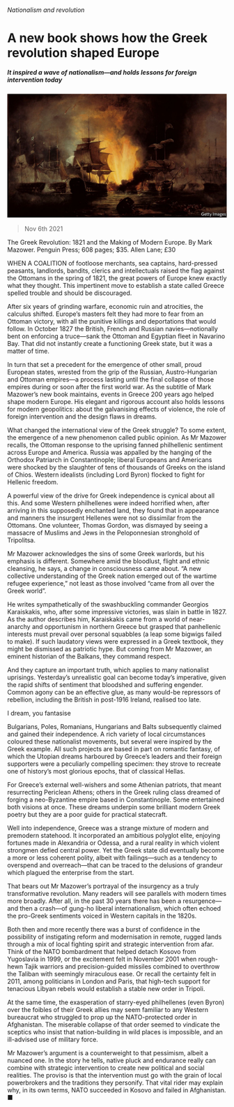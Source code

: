 ###### Nationalism and revolution

# A new book shows how the Greek revolution shaped Europe 

##### It inspired a wave of nationalism—and holds lessons for foreign intervention today 

![image](images/20211106_bkp505.jpg) 

> Nov 6th 2021 

The Greek Revolution: 1821 and the Making of Modern Europe. By Mark Mazower. Penguin Press; 608 pages; $35. Allen Lane; £30

WHEN A COALITION of footloose merchants, sea captains, hard-pressed peasants, landlords, bandits, clerics and intellectuals raised the flag against the Ottomans in the spring of 1821, the great powers of Europe knew exactly what they thought. This impertinent move to establish a state called Greece spelled trouble and should be discouraged.


After six years of grinding warfare, economic ruin and atrocities, the calculus shifted. Europe’s masters felt they had more to fear from an Ottoman victory, with all the punitive killings and deportations that would follow. In October 1827 the British, French and Russian navies—notionally bent on enforcing a truce—sank the Ottoman and Egyptian fleet in Navarino Bay. That did not instantly create a functioning Greek state, but it was a matter of time.

In turn that set a precedent for the emergence of other small, proud European states, wrested from the grip of the Russian, Austro-Hungarian and Ottoman empires—a process lasting until the final collapse of those empires during or soon after the first world war. As the subtitle of Mark Mazower’s new book maintains, events in Greece 200 years ago helped shape modern Europe. His elegant and rigorous account also holds lessons for modern geopolitics: about the galvanising effects of violence, the role of foreign intervention and the design flaws in dreams.

What changed the international view of the Greek struggle? To some extent, the emergence of a new phenomenon called public opinion. As Mr Mazower recalls, the Ottoman response to the uprising fanned philhellenic sentiment across Europe and America. Russia was appalled by the hanging of the Orthodox Patriarch in Constantinople; liberal Europeans and Americans were shocked by the slaughter of tens of thousands of Greeks on the island of Chios. Western idealists (including Lord Byron) flocked to fight for Hellenic freedom.

A powerful view of the drive for Greek independence is cynical about all this. And some Western philhellenes were indeed horrified when, after arriving in this supposedly enchanted land, they found that in appearance and manners the insurgent Hellenes were not so dissimilar from the Ottomans. One volunteer, Thomas Gordon, was dismayed by seeing a massacre of Muslims and Jews in the Peloponnesian stronghold of Tripolitsa.

Mr Mazower acknowledges the sins of some Greek warlords, but his emphasis is different. Somewhere amid the bloodlust, flight and ethnic cleansing, he says, a change in consciousness came about. “A new collective understanding of the Greek nation emerged out of the wartime refugee experience,” not least as those involved “came from all over the Greek world”.

He writes sympathetically of the swashbuckling commander Georgios Karaiskakis, who, after some impressive victories, was slain in battle in 1827. As the author describes him, Karaiskakis came from a world of near-anarchy and opportunism in northern Greece but grasped that panhellenic interests must prevail over personal squabbles (a leap some bigwigs failed to make). If such laudatory views were expressed in a Greek textbook, they might be dismissed as patriotic hype. But coming from Mr Mazower, an eminent historian of the Balkans, they command respect.

And they capture an important truth, which applies to many nationalist uprisings. Yesterday’s unrealistic goal can become today’s imperative, given the rapid shifts of sentiment that bloodshed and suffering engender. Common agony can be an effective glue, as many would-be repressors of rebellion, including the British in post-1916 Ireland, realised too late.

I dream, you fantasise

Bulgarians, Poles, Romanians, Hungarians and Balts subsequently claimed and gained their independence. A rich variety of local circumstances coloured these nationalist movements, but several were inspired by the Greek example. All such projects are based in part on romantic fantasy, of which the Utopian dreams harboured by Greece’s leaders and their foreign supporters were a peculiarly compelling specimen: they strove to recreate one of history’s most glorious epochs, that of classical Hellas.

For Greece’s external well-wishers and some Athenian patriots, that meant resurrecting Periclean Athens; others in the Greek ruling class dreamed of forging a neo-Byzantine empire based in Constantinople. Some entertained both visions at once. These dreams underpin some brilliant modern Greek poetry but they are a poor guide for practical statecraft.

Well into independence, Greece was a strange mixture of modern and premodern statehood. It incorporated an ambitious polyglot elite, enjoying fortunes made in Alexandria or Odessa, and a rural reality in which violent strongmen defied central power. Yet the Greek state did eventually become a more or less coherent polity, albeit with failings—such as a tendency to overspend and overreach—that can be traced to the delusions of grandeur which plagued the enterprise from the start.

That bears out Mr Mazower’s portrayal of the insurgency as a truly transformative revolution. Many readers will see parallels with modern times more broadly. After all, in the past 30 years there has been a resurgence—and then a crash—of gung-ho liberal internationalism, which often echoed the pro-Greek sentiments voiced in Western capitals in the 1820s.

Both then and more recently there was a burst of confidence in the possibility of instigating reform and modernisation in remote, rugged lands through a mix of local fighting spirit and strategic intervention from afar. Think of the NATO bombardment that helped detach Kosovo from Yugoslavia in 1999, or the excitement felt in November 2001 when rough-hewn Tajik warriors and precision-guided missiles combined to overthrow the Taliban with seemingly miraculous ease. Or recall the certainty felt in 2011, among politicians in London and Paris, that high-tech support for tenacious Libyan rebels would establish a stable new order in Tripoli.

At the same time, the exasperation of starry-eyed philhellenes (even Byron) over the foibles of their Greek allies may seem familiar to any Western bureaucrat who struggled to prop up the NATO-protected order in Afghanistan. The miserable collapse of that order seemed to vindicate the sceptics who insist that nation-building in wild places is impossible, and an ill-advised use of military force.

Mr Mazower’s argument is a counterweight to that pessimism, albeit a nuanced one. In the story he tells, native pluck and endurance really can combine with strategic intervention to create new political and social realities. The proviso is that the intervention must go with the grain of local powerbrokers and the traditions they personify. That vital rider may explain why, in its own terms, NATO succeeded in Kosovo and failed in Afghanistan. ■

